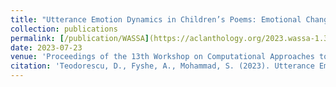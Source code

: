 ```yaml
---
title: "Utterance Emotion Dynamics in Children’s Poems: Emotional Changes Across Age"
collection: publications
permalink: [/publication/WASSA](https://aclanthology.org/2023.wassa-1.35/)
date: 2023-07-23
venue: 'Proceedings of the 13th Workshop on Computational Approaches to Subjectivity, Sentiment, & Social Media Analysis'
citation: 'Teodorescu, D., Fyshe, A., Mohammad, S. (2023). Utterance Emotion Dynamics in Children’s Poems: Emotional Changes Across Age. Proceedings of the 13th Workshop on Computational Approaches to Subjectivity, Sentiment, & Social Media Analysis. DOI: 10.18653/v1/2023.wassa-1.35'
---
```

